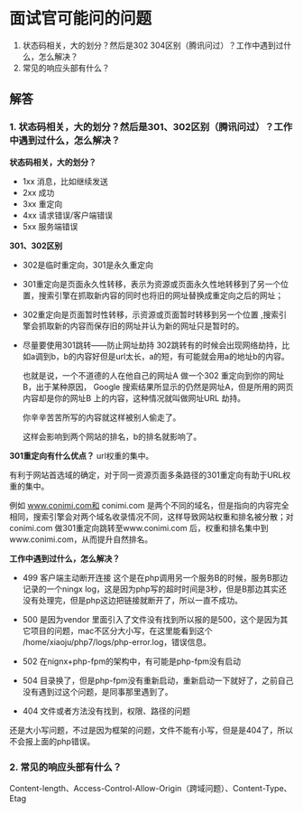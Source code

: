 # 面试官可能问的问题
1. 状态码相关，大的划分？然后是302 304区别（腾讯问过）？工作中遇到过什么，怎么解决？
2. 常见的响应头部有什么？


## 解答

### 1. 状态码相关，大的划分？然后是301、302区别（腾讯问过）？工作中遇到过什么，怎么解决？

**状态码相关，大的划分？**
- 1xx 消息，比如继续发送
- 2xx 成功
- 3xx 重定向
- 4xx 请求错误/客户端错误
- 5xx 服务端错误

**301、302区别**
- 302是临时重定向，301是永久重定向
- 301重定向是页面永久性转移，表示为资源或页面永久性地转移到了另一个位置，搜索引擎在抓取新内容的同时也将旧的网址替换成重定向之后的网址；
- 302重定向是页面暂时性转移，示资源或页面暂时转移到另一个位置 ,搜索引擎会抓取新的内容而保存旧的网址并认为新的网址只是暂时的。
- 尽量要使用301跳转——防止网址劫持
  302跳转有的时候会出现网络劫持，比如a调到b，b的内容好但是url太长，a的短，有可能就会用a的地址b的内容。
  
  也就是说，一个不道德的人在他自己的网址A 做一个302 重定向到你的网址B，出于某种原因， Google 搜索结果所显示的仍然是网址A，但是所用的网页内容却是你的网址B 上的内容，这种情况就叫做网址URL 劫持。
  
  你辛辛苦苦所写的内容就这样被别人偷走了。

  这样会影响到两个网站的排名，b的排名就影响了。

**301重定向有什么优点？**
url权重的集中。

有利于网站首选域的确定，对于同一资源页面多条路径的301重定向有助于URL权重的集中。

例如 www.conimi.com和 conimi.com 是两个不同的域名，但是指向的内容完全相同，搜索引擎会对两个域名收录情况不同，这样导致网站权重和排名被分散；对conimi.com 做301重定向跳转至www.conimi.com 后，权重和排名集中到www.conimi.com，从而提升自然排名。

**工作中遇到过什么，怎么解决？**
- 499 客户端主动断开连接
这个是在php调用另一个服务B的时候，服务B那边记录的一个ningx log，这是因为php写的超时时间是3秒，但是B那边其实还没有处理完，但是php这边把链接就断开了，所以一直不成功。

- 500
  是因为vendor 里面引入了文件没有找到所以报的是500，这个是因为其它项目的问题，mac不区分大小写，在这里能看到这个 /home/xiaoju/php7/logs/php-error.log，错误信息。
- 502
  在nignx+php-fpm的架构中，有可能是php-fpm没有启动
- 504 
  目录换了，但是php-fpm没有重新启动，重新启动一下就好了，之前自己没有遇到过这个问题，是同事那里遇到了。

- 404
 文件或者方法没有找到，权限、路径的问题
 
 还是大小写问题，不过是因为框架的问题，文件不能有小写，但是是404了，所以不会报上面的php错误。

### 2. 常见的响应头部有什么？
Content-length、Access-Control-Allow-Origin（跨域问题）、Content-Type、Etag
